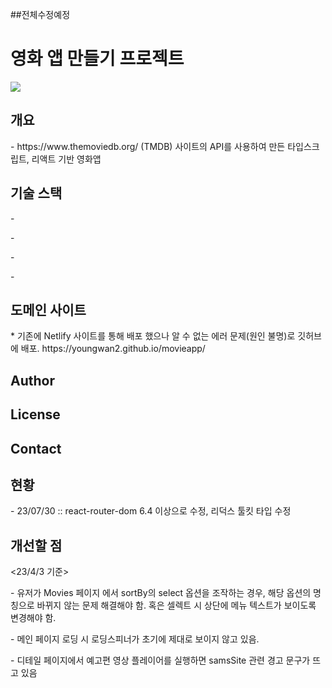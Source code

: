 ##전체수정예정

<h1>영화 앱 만들기 프로젝트</h1>
<img src="https://user-images.githubusercontent.com/107159871/222892571-35738ee3-8437-4754-ac67-fe17696ea0a5.png"></img>


<h2>개요</h2>
<p>- https://www.themoviedb.org/ (TMDB) 사이트의 API를 사용하여 만든 타입스크립트, 리액트 기반 영화앱</p>


<h2>기술 스택</h2>
<p>- </p>
<p>- </p>
<p>- </p>
<p>- </p>

<h2>도메인 사이트</h2>
* 기존에 Netlify 사이트를 통해 배포 했으나 알 수 없는 에러 문제(원인 불명)로 깃허브에 배포.
https://youngwan2.github.io/movieapp/

<h2>Author</h2>
<h2>License</h2>
<h2>Contact</h2>

<h2>현황</h2>
<p>- 23/07/30 :: react-router-dom 6.4 이상으로 수정, 리덕스 툴킷 타입 수정</p>
<h2>개선할 점</h2>
<23/4/3 기준>
<p>- 유저가 Movies 페이지 에서 sortBy의 select 옵션을 조작하는 경우, 해당 옵션의 명칭으로 바뀌지 않는 문제 해결해야 함.
혹은 셀렉트 시 상단에 메뉴 텍스트가 보이도록 변경해야 함.</p>
<p>- 메인 페이지 로딩 시 로딩스피너가 초기에 제대로 보이지 않고 있음.</p>
<p>- 디테일 페이지에서 예고편 영상 플레이어를 실행하면 samsSite 관련 경고 문구가 뜨고 있음</p>

